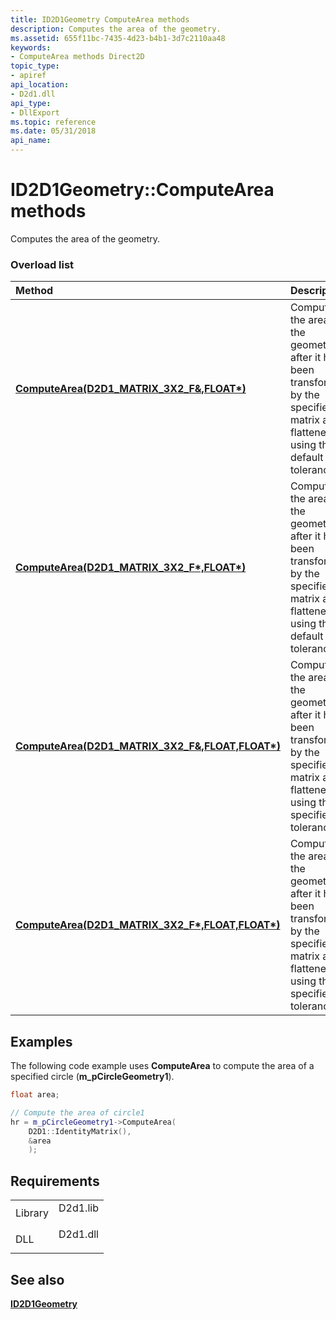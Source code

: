 ```yaml
---
title: ID2D1Geometry ComputeArea methods
description: Computes the area of the geometry.
ms.assetid: 655f11bc-7435-4d23-b4b1-3d7c2110aa48
keywords:
- ComputeArea methods Direct2D
topic_type:
- apiref
api_location:
- D2d1.dll
api_type:
- DllExport
ms.topic: reference
ms.date: 05/31/2018
api_name: 
---
```


# ID2D1Geometry::ComputeArea methods

Computes the area of the geometry.

### Overload list



| Method                                                                                                                      | Description                                                                                                                                      |
|:----------------------------------------------------------------------------------------------------------------------------|:-------------------------------------------------------------------------------------------------------------------------------------------------|
| [**ComputeArea(D2D1\_MATRIX\_3X2\_F&,FLOAT\*)**](/windows/win32/api/d2d1/nf-d2d1-id2d1geometry-computearea(constd2d1_matrix_3x2_f__float))              | Computes the area of the geometry after it has been transformed by the specified matrix and flattened using the default tolerance.<br/>    |
| [**ComputeArea(D2D1\_MATRIX\_3X2\_F\*,FLOAT\*)**](/windows/win32/api/d2d1/nf-d2d1-id2d1geometry-computearea(constd2d1_matrix_3x2_f_float))             | Computes the area of the geometry after it has been transformed by the specified matrix and flattened by using the default tolerance.<br/> |
| [**ComputeArea(D2D1\_MATRIX\_3X2\_F&,FLOAT,FLOAT\*)**](/windows/win32/api/d2d1/nf-d2d1-id2d1geometry-computearea(constd2d1_matrix_3x2_f__float_float))  | Computes the area of the geometry after it has been transformed by the specified matrix and flattened using the specified tolerance.<br/>  |
| [**ComputeArea(D2D1\_MATRIX\_3X2\_F\*,FLOAT,FLOAT\*)**](/windows/win32/api/d2d1/nf-d2d1-id2d1geometry-computearea(constd2d1_matrix_3x2_f_float)) | Computes the area of the geometry after it has been transformed by the specified matrix and flattened using the specified tolerance.<br/>  |



## Examples

The following code example uses **ComputeArea** to compute the area of a specified circle (**m\_pCircleGeometry1**).


```C++
float area;

// Compute the area of circle1
hr = m_pCircleGeometry1->ComputeArea(
    D2D1::IdentityMatrix(),
    &area
    );
```



## Requirements



|                    |                                                                                     |
|--------------------|-------------------------------------------------------------------------------------|
| Library<br/> | <dl> <dt>D2d1.lib</dt> </dl> |
| DLL<br/>     | <dl> <dt>D2d1.dll</dt> </dl> |



## See also

<dl> <dt>

[**ID2D1Geometry**](/windows/win32/api/d2d1/nn-d2d1-id2d1geometry)
</dt> </dl>

 

